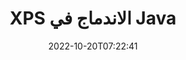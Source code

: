 ---
############################# Static ############################
layout: "auto-gen-merge"
date: 2022-10-20T07:22:41
draft: false
otherformats: ppsx ppt pptx rtf tex vdx vsdm vsdx vssm vssx vstm vstx vsx vtx xlam xls

############################# Head ############################
head_title: "دمج ملفات XPS عبر Java & J2SE Documents Merger API"
head_description: "دمج عدة ملفات XPS في Java باستخدام واجهة برمجة تطبيقات دمج المستندات مع جميع البيانات والأسلوب والتنسيق كمستندات المصدر."

############################# Header ############################
title: "XPS الاندماج في Java"
description: "دمج XPS ببضعة أسطر من كود Java."
bg_image: "https://cms.admin.containerize.com/templates/aspose/App_Themes/V3/images/bg/header1.png"
bg_overlay: false
button:
    enable: true
    icon: "fas fa-arrow-down"
    label: "تحميل النسخة التجريبية المجانية"
    link: "https://downloads.groupdocs.com/merger/java"

############################# SubMenu ############################
submenu:
    enable: true

    left:
        img_alt: "GroupDocs.Merger for Java"
        image: "https://cms.admin.containerize.com/templates/groupdocs/images/product-logos/90x90-noborder/groupdocs-merger-java.png"
        product: "GroupDocs.Merger"
        platform: "Java"

    middle:
        button:

            # button loop
            - link: "https://apireference.groupdocs.com/merger/java"
              text: "مرجع API"

            # button loop
            - link: "https://github.com/groupdocs-merger"
              text: "أمثلة التعليمات البرمجية"

            # button loop
            - link: "https://products.groupdocs.app/merger/family"
              text: "العروض التوضيحية الحية"

            # button loop
            - link: "https://purchase.groupdocs.com/pricing/merger/java"
              text: "التسعير"

    right:
        link_download: "https://downloads.groupdocs.com/merger"
        link_learn: "https://docs.groupdocs.com/merger/java"
        link_buy: "https://purchase.groupdocs.com"

############################# About ############################
about:
    enable: true
    title: "حول واجهة برمجة تطبيقات GroupDocs.Merger for Java"
    content: |
        يوفر [GroupDocs.Merger for Java](/ar/merger/java/) حلاً مناسبًا لدمج ملفات PDF المتعددة و Microsoft Office (Word و Excel و PowerPoint و OneNote) و OpenDocument و HTML والصور و العديد من المستندات الأخرى في ملف واحد داخل تطبيقات Java. سيوفر عليك GroupDocs.Merger الكثير من الجهد ، حيث يُسمح لك بدمج مستندات XPS - ليست هناك حاجة لتثبيت أي برامج خارجية أو تطبيقات سطح مكتب أو مكونات إضافية. الآن ليس من الضروري تضييع الوقت ودمج الملفات يدويًا! تتمثل مهمة GroupDocs في توفير أفضل جودة وتبسيط مهام سير عمل معالجة المستندات.
        
        GroupDocs.Merger API هو الاختيار الصحيح لحلول الشركات التي تحتاج إلى ميزات دمج الملفات. يتم دعم واجهات برمجة التطبيقات هذه بشكل جيد على جميع أنظمة التشغيل والأنظمة الأساسية بما في ذلك J2SE 7.0 (1.7), J2SE 8.0 (1.8), Java 10.

############################# Steps ############################
steps:
    enable: true
    title_left: "دمج عدة ملفات XPS في Java"
    content_left: |
        يسهّل [GroupDocs.Merger for Java](/ar/merger/java/) على مطوري جافا دمج عدة ملفات XPS من خلال تنفيذ بضع خطوات سهلة.
        
        * قم بإنشاء مثيل **Merger** وتمرير مسار مستند المصدر كمعامل مُنشئ.
        * اتصل بـ ** الانضمام ** إلى فئة ** الاندماج ** واجتياز مسار المستند المصدر الثاني.
        * اتصل بـ **Save** of **Merger** class لحفظ المستند المدمج.

    title_right: "متطلبات النظام"
    content_right: |
        يتم دعم واجهات برمجة تطبيقات GroupDocs.Merger for Java على جميع الأنظمة الأساسية وأنظمة التشغيل الرئيسية. قبل تنفيذ الكود أدناه ، يرجى التأكد من تثبيت المتطلبات الأساسية التالية على نظامك.

        * أنظمة التشغيل: مايكروسوفت ويندوز ، لينوكس ، ماك
        * بيئات التطوير: NetBeans, IntelliJ IDEA, Eclipse
        * إطار أعمال: J2SE 7.0 (1.7), J2SE 8.0 (1.8), Java 10
        * تنزيل أحدث إصدار من GroupDocs.Merger for Java من [Maven](https://repository.groupdocs.com/webapp/#/artifacts/browse/tree/General/repo/com/groupdocs/groupdocs-merger)
         
    code: |
     {{% merger/additional-styles %}}
     {{< merger/code-merger title="كيفية دمج ملفات XPS باستخدام كود مثال Java">}}

        ```java    
        // دمج ملفات XPS باستخدام GroupDocs.Merger لواجهة برمجة تطبيقات جافا
        // إنشاء دمج مع مستند الإدخال XPS
        Merger merger = new Merger("input_1.xps");

        // استدعاء طريقة الانضمام لمثيل فئة الدمج وتمرير مسار المستند المصدر الثاني
        merger.join("input_2.xps");
    
        // استدعاء طريقة حفظ مثيل فئة دمج لحفظ المستند المدمج
        merger.save("merged-file.xps"); 
        ```
     {{< /merger/code-merger >}}

############################# Demos ############################
demos:
    enable: true
    title: "عروض توضيحية مباشرة - تطبيق عبر الإنترنت لدمج المستندات"
    content: |
       ادمج أكثر من XPS ملفًا واحدًا الآن من خلال زيارة موقع ويب [GroupDocs.Merger Live Demos](https://products.groupdocs.app/merger/xps).
       يحتوي العرض التوضيحي المباشر على الفوائد التالية.
        
############################# About Formats ############################
about_formats:
    enable: true

############################# More Formats ############################
more_formats:
    enable: true
    title: "دمج تنسيقات المستندات الأخرى"
    content: |
        Java مستندات دمج API لتنسيقات الملفات والصور. ادمج بعضًا من تنسيقات المستندات الشائعة كما هو مذكور أدناه.

############################# Back to top ###############################
back_to_top:
    enable: true
---